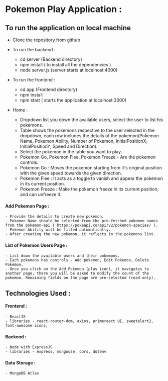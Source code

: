 # Pokemon Play Application : 

## To run the application on local machine

- Clone the repository from github

- To run the backend :
    - cd server (Backend directory)
    - npm install ( to install all the dependencies )
    - node server.js (server starts at localhost:4000)

- To run the frontend : 
    - cd app (Frontend directory)
    - npm install
    - npm start ( starts the application at localhost:3000)


- Home :
    - Dropdown list you down the available users, select the user to list his pokemons.
    - Table shows the pokemons respective to the user selected in the dropdown, each row includes the details of the pokemon(Pokemon Name, Pokemon Ability, Number of Pokemon, InitialPositionX, InitialPositionY, Speed and Direction).
    - Select the pokemon in the table you want to play.
    - Pokemon Go, Pokemon Flee, Pokemon Freeze - Are the pokemon controls.
    - Pokemon Go : Moves the pokemon starting from it's original position with the given speed towards the given direction.
    - Pokemon Flee : It acts as a toggle to vanish and appear the pokemon in its current position.
    - Pokemon Freeze : Make the pokemon freeze in its current position, and can unfreeze it.

#### Add Pokemon Page :
    - Provide the details to create new pokemon.
    - Pokemon Name should be selected from the pre-fetched pokemon names from the pokemon-api ( https://pokeapi.co/api/v2/pokemon-species/ ).
    - Pokemon Ability will be filled automatically.
    - After creating the new pokemon, it reflects in the pokemons list.

#### List of Pokemon Users Page : 
    - List down the available users and their pokemons.
    - Each pokemons has controls - Add pokemon, Edit Pokemon, Delete Pokemon.
    - Once you click on the Add Pokemon (plus icon), it navigates to another page, there you will be asked to modify the count of the pokemon. Remaining fields on the page are pre-selected (read only).


## Technologies Used : 

#### Frontend : 
    - ReactJS
    - libraries - react-router-dom, axios, primereact UI, sweetalert2, font-awesome icons, 

#### Backend :
    - Node with ExpressJS
    - libraries - express, mongoose, cors, dotenv

#### Data Storage :
    - MongoDB Atlas



